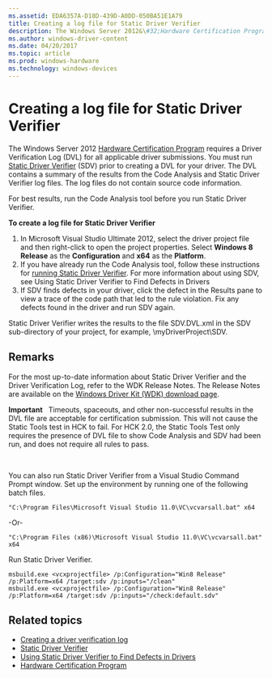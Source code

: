 ```yaml
---
ms.assetid: EDA6357A-D18D-439D-A0DD-050BA51E1A79
title: Creating a log file for Static Driver Verifier
description: The Windows Server 2012&\#32;Hardware Certification Program requires a Driver Verification Log \(DVL\) for all applicable driver submissions.
ms.author: windows-driver-content
ms.date: 04/20/2017
ms.topic: article
ms.prod: windows-hardware
ms.technology: windows-devices
---
```


# Creating a log file for Static Driver Verifier

The Windows Server 2012 [Hardware Certification Program](http://go.microsoft.com/fwlink/p/?linkid=227016) requires a Driver Verification Log (DVL) for all applicable driver submissions. You must run [Static Driver Verifier](https://msdn.microsoft.com/en-us/Library/Windows/Hardware/Ff552808) (SDV) prior to creating a DVL for your driver. The DVL contains a summary of the results from the Code Analysis and Static Driver Verifier log files. The log files do not contain source code information.

For best results, run the Code Analysis tool before you run Static Driver Verifier.

**To create a log file for Static Driver Verifier**

1.  In Microsoft Visual Studio Ultimate 2012, select the driver project file and then right-click to open the project properties. Select **Windows 8 Release** as the **Configuration** and **x64** as the **Platform**.
2.  If you have already run the Code Analysis tool, follow these instructions for [running Static Driver Verifier](https://msdn.microsoft.com/en-us/Library/Windows/Hardware/Hh454281#running_static_driver_verifier). For more information about using SDV, see Using Static Driver Verifier to Find Defects in Drivers
3.  If SDV finds defects in your driver, click the defect in the Results pane to view a trace of the code path that led to the rule violation. Fix any defects found in the driver and run SDV again.

Static Driver Verifier writes the results to the file SDV.DVL.xml in the SDV sub-directory of your project, for example, \\myDriverProject\\SDV.

## <span id="Remarks"></span><span id="remarks"></span><span id="REMARKS"></span>Remarks


For the most up-to-date information about Static Driver Verifier and the Driver Verification Log, refer to the WDK Release Notes. The Release Notes are available on the [Windows Driver Kit (WDK) download page](http://go.microsoft.com/fwlink/p/?linkid=254897).

**Important**   Timeouts, spaceouts, and other non-successful results in the DVL file are acceptable for certification submission. This will not cause the Static Tools test in HCK to fail. For HCK 2.0, the Static Tools Test only requires the presence of DVL file to show Code Analysis and SDV had been run, and does not require all rules to pass.

 

You can also run Static Driver Verifier from a Visual Studio Command Prompt window. Set up the environment by running one of the following batch files.

``` syntax
"C:\Program Files\Microsoft Visual Studio 11.0\VC\vcvarsall.bat" x64
```

-Or-

``` syntax
"C:\Program Files (x86)\Microsoft Visual Studio 11.0\VC\vcvarsall.bat" x64
```

Run Static Driver Verifier.

``` syntax
msbuild.exe <vcxprojectfile> /p:Configuration="Win8 Release" /p:Platform=x64 /target:sdv /p:inputs="/clean"
msbuild.exe <vcxprojectfile> /p:Configuration="Win8 Release" /p:Platform=x64 /target:sdv /p:inputs="/check:default.sdv"
```

## <span id="related_topics"></span>Related topics


* [Creating a driver verification log](creating-a-driver-verification-log.md)
* [Static Driver Verifier](https://msdn.microsoft.com/en-us/Library/Windows/Hardware/Ff552808)
* [Using Static Driver Verifier to Find Defects in Drivers](https://msdn.microsoft.com/en-us/Library/Windows/Hardware/Hh454281)
* [Hardware Certification Program](http://go.microsoft.com/fwlink/p/?linkid=227016)
 

 







